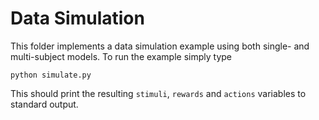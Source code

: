 # Data Simulation
This folder implements a data simulation example using both single- and multi-subject models. To run the example simply
type

```
python simulate.py
```

This should print the resulting `stimuli`, `rewards` and `actions` variables to standard output.
